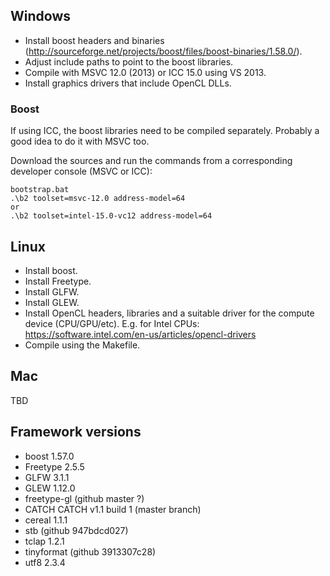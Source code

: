 ## Windows

- Install boost headers and binaries (http://sourceforge.net/projects/boost/files/boost-binaries/1.58.0/).
- Adjust include paths to point to the boost libraries.
- Compile with MSVC 12.0 (2013) or ICC 15.0 using VS 2013.
- Install graphics drivers that include OpenCL DLLs.

### Boost

If using ICC, the boost libraries need to be compiled separately. Probably a good idea to do it with MSVC too.

Download the sources and run the commands from a corresponding developer console (MSVC or ICC):

    bootstrap.bat
    .\b2 toolset=msvc-12.0 address-model=64
    or
    .\b2 toolset=intel-15.0-vc12 address-model=64

## Linux

- Install boost.
- Install Freetype.
- Install GLFW.
- Install GLEW.
- Install OpenCL headers, libraries and a suitable driver for the compute device (CPU/GPU/etc). E.g. for Intel CPUs: https://software.intel.com/en-us/articles/opencl-drivers
- Compile using the Makefile.

## Mac

TBD

## Framework versions

- boost 1.57.0
- Freetype 2.5.5
- GLFW 3.1.1
- GLEW 1.12.0
- freetype-gl (github master ?)
- CATCH CATCH v1.1 build 1 (master branch)
- cereal 1.1.1
- stb (github 947bdcd027)
- tclap 1.2.1
- tinyformat (github 3913307c28)
- utf8 2.3.4